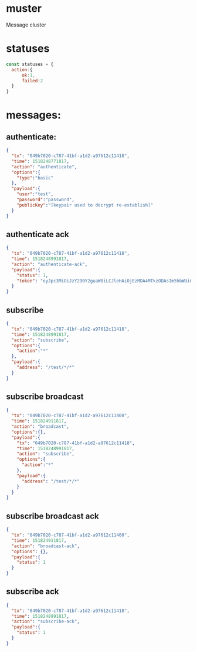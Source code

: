 # muster
Message cluster

# statuses
```javascript
const statuses = {
  action:{
      ok:1,
      failed:2
  }
}
```

# messages:

## authenticate:

```json
{
  "tx": "049b7020-c787-41bf-a1d2-a97612c11418",
  "time": 1518248771817,
  "action": "authenticate",
  "options":{
    "type":"basic"
  },
  "payload":{
    "user":"test",
    "password":"password",
    "publicKey":"[keypair used to decrypt re-establish]"
  }
}
```

## authenticate ack

```json
{
  "tx": "049b7020-c787-41bf-a1d2-a97612c11418",
  "time": 1518248991817,
  "action": "authenticate-ack",
  "payload":{
    "status": 1,
    "token": "eyJpc3MiOiJzY290Y2guaW8iLCJleHAiOjEzMDA4MTkzODAsIm5hbWUiOiJDaHJpcyBTZXZpbGxlamEiLCJhZG1pbiI6dHJ1ZX0"
  }
}
```
## subscribe

```json
{
  "tx": "049b7020-c787-41bf-a1d2-a97612c11418",
  "time": 1518248991817,
  "action": "subscribe",
  "options":{
    "action":"*"
  },
  "payload":{
    "address": "/test/*/*"
  }
}
```

## subscribe broadcast

```json
{
  "tx": "049b7020-c787-41bf-a1d2-a97612c11400",
  "time": 151824911817,
  "action": "broadcast",
  "options":{},
  "payload":{
    "tx": "049b7020-c787-41bf-a1d2-a97612c11418",
    "time": 1518248991817,
    "action": "subscribe",
    "options":{
      "action":"*"
    },
    "payload":{
      "address": "/test/*/*"
    }
  }
}
```

## subscribe broadcast ack

```json
{
  "tx": "049b7020-c787-41bf-a1d2-a97612c11400",
  "time": 151824911817,
  "action": "broadcast-ack",
  "options": {},
  "payload":{
    "status": 1
  }
}
```

## subscribe ack

```json
{
  "tx": "049b7020-c787-41bf-a1d2-a97612c11418",
  "time": 1518248991817,
  "action": "subscribe-ack",
  "payload":{
    "status": 1
  }
}
```

